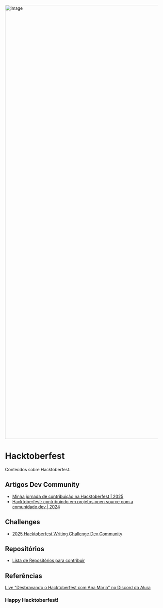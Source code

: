 <img width="2531" height="1431" alt="image" src="https://github.com/user-attachments/assets/c83fa662-57ea-4c09-ba73-91f5e5d99aeb" />


# Hacktoberfest

Conteúdos sobre Hacktoberfest.

## Artigos Dev Community

- [Minha jornada de contribuição na Hacktoberfest | 2025](https://dev.to/anamaria/minha-jornada-de-contribuicao-na-hacktoberfest-5baf)
- [Hacktoberfest: contribuindo em projetos open source com a comunidade dev | 2024](https://dev.to/anatechdev/hacktoberfest-contribuindo-em-projetos-open-source-com-a-comunidade-dev-3daj)

## Challenges

- [2025 Hacktoberfest Writing Challenge Dev Community](https://dev.to/challenges/hacktoberfest)

## Repositórios

- [Lista de Repositórios para contribuir](https://github.com/stars/ana-maria-silva/lists/repos-hacktoberfest)

## Referências

[Live "Desbravando o Hacktoberfest com Ana Maria" no Discord da Alura](https://github.com/ana-maria-silva/hacktoberfest/blob/main/Discord%20Hacktoberfest%202025.pdf)



### Happy Hacktoberfest!
